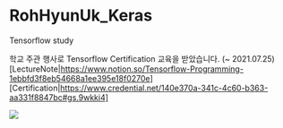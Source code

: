 # RohHyunUk_Keras
Tensorflow study

학교 주관 행사로 Tensorflow Certification 교육을 받았습니다. (~ 2021.07.25)
[LectureNote|https://www.notion.so/Tensorflow-Programming-1ebbfd3f8eb54668a1ee395e18f0270e]
[Certification|https://www.credential.net/140e370a-341c-4c60-b363-aa331f8847bc#gs.9wkki4]

<img src="https://api.accredible.com/v1/frontend/credential_website_embed_image/certificate/33900495">
